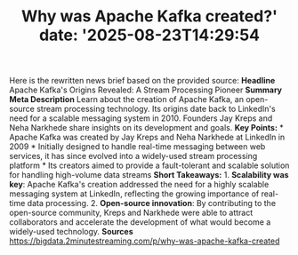 ﻿---
title: "Why was Apache Kafka created?'
date: '2025-08-23T14:29:54"
category: "Markets"
summary: ""
slug: "why was apache kafka created"
source_urls:
  - "https://bigdata.2minutestreaming.com/p/why-was-apache-kafka-created"
seo:
  title: "Why was Apache Kafka created? | Hash n Hedge'
  description: '"
  keywords: ["news", "markets", "brief"]
---
Here is the rewritten news brief based on the provided source:  **Headline** Apache Kafka's Origins Revealed: A Stream Processing Pioneer  **Summary Meta Description** Learn about the creation of Apache Kafka, an open-source stream processing technology. Its origins date back to LinkedIn's need for a scalable messaging system in 2010. Founders Jay Kreps and Neha Narkhede share insights on its development and goals.  **Key Points:**  * Apache Kafka was created by Jay Kreps and Neha Narkhede at LinkedIn in 2009 * Initially designed to handle real-time messaging between web services, it has since evolved into a widely-used stream processing platform * Its creators aimed to provide a fault-tolerant and scalable solution for handling high-volume data streams  **Short Takeaways:**  1. **Scalability was key**: Apache Kafka's creation addressed the need for a highly scalable messaging system at LinkedIn, reflecting the growing importance of real-time data processing. 2. **Open-source innovation**: By contributing to the open-source community, Kreps and Narkhede were able to attract collaborators and accelerate the development of what would become a widely-used technology.  **Sources** https://bigdata.2minutestreaming.com/p/why-was-apache-kafka-created 
